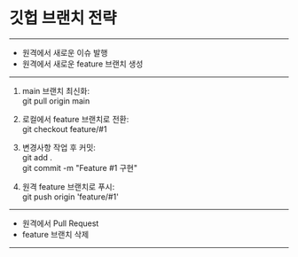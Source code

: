 # 깃헙 브랜치 전략
-------------------------------------
- 원격에서 새로운 이슈 발행
- 원격에서 새로운 feature 브랜치 생성
-------------------------------------
1. main 브랜치 최신화:<br>
git pull origin main

2. 로컬에서 feature 브랜치로 전환:<br>
git checkout feature/#1

3. 변경사항 작업 후 커밋:<br>
git add .<br>
git commit -m "Feature #1 구현"

4. 원격 feature 브랜치로 푸시:<br>
git push origin 'feature/#1'
-------------------------------------
- 원격에서 Pull Request
- feature 브랜치 삭제
-------------------------------------
